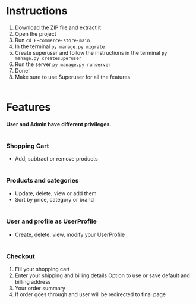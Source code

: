 # Instructions
1. Download the ZIP file and extract it
2. Open the project 
3. Run ``cd E-commerce-store-main ``
4. In the terminal ``` py manage.py migrate ```
5. Create superuser and follow the instructions in the terminal ``` py manage.py createsuperuser ```
6. Run the server ``` py manage.py runserver ```
7. Done! 
8. Make sure to use Superuser for all the features<br><br>
# Features
#### User and Admin have different privileges.<br><br>

### Shopping Cart
- Add, subtract or remove products<br><br>



### Products and categories
- Update, delete, view or add them
- Sort by price, category or brand<br><br>




### User and profile as UserProfile
- Create, delete, view, modify your UserProfile<br><br>



### Checkout 
1. Fill your shopping cart
2. Enter your shipping and billing details
Option to use or save default and billing address
4. Your order summary
5. If order goes through and user will be redirected to final page



